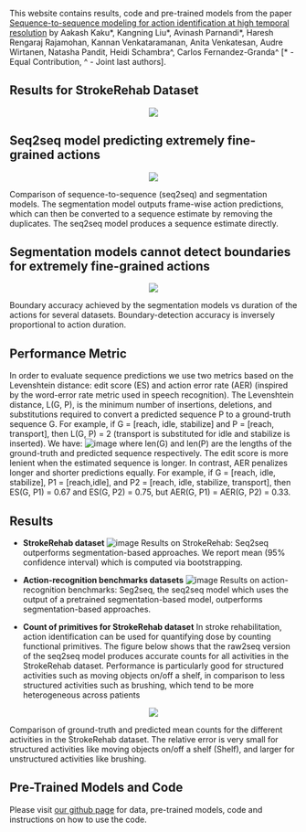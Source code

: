 This website contains results, code and pre-trained models from the paper [Sequence-to-sequence modeling for action identification at high temporal resolution](https://arxiv.org/abs/2111.02521) by Aakash Kaku\*, Kangning Liu\*, Avinash Parnandi\*, Haresh Rengaraj Rajamohan, Kannan Venkataramanan, Anita Venkatesan, Audre Wirtanen, Natasha Pandit, Heidi Schambra^, Carlos Fernandez-Granda^ [\* - Equal Contribution, ^ - Joint last authors].

## Results for StrokeRehab Dataset
<p align="center">
  <img src="https://user-images.githubusercontent.com/32464452/144506546-72d62b1f-7ef2-4cc0-8805-9d6d34aa09cb.gif" />
</p>

## Seq2seq model predicting extremely fine-grained actions
<p align="center">
  <img src="https://user-images.githubusercontent.com/32464452/144508990-195293f4-311b-469d-a2cd-92ff2841122e.png" />
</p>
Comparison of sequence-to-sequence (seq2seq) and segmentation models. The segmentation model outputs frame-wise action predictions, which can then be converted to a sequence
estimate by removing the duplicates. The seq2seq model produces a sequence estimate directly.

## Segmentation models cannot detect boundaries for extremely fine-grained actions
<p align="center">
  <img src="https://user-images.githubusercontent.com/32464452/144508026-c03afa71-b454-484d-bddd-7f990372858e.png" />
</p>
Boundary accuracy achieved by the segmentation models vs duration of the actions for several datasets. Boundary-detection accuracy is inversely proportional to action duration.

## Performance Metric
In order to evaluate sequence predictions we use two metrics based on the Levenshtein distance: edit score (ES) and action error rate (AER) (inspired by the word-error rate metric used in speech recognition). The Levenshtein distance, L(G, P), is the minimum number of insertions, deletions, and substitutions required to convert a predicted sequence P to a ground-truth sequence G. For example, if G = [reach, idle, stabilize] and P = [reach, transport], then L(G, P) = 2 (transport is substituted for idle and stabilize is inserted). We have:
![image](https://user-images.githubusercontent.com/32464452/144508527-d6b8084a-0f45-46d4-aa0e-5e972ba18712.png)
where len(G) and len(P) are the lengths of the ground-truth and predicted sequence respectively. The edit score is more lenient when the estimated sequence is longer. In contrast, AER penalizes longer and shorter predictions equally. For example, if G = [reach, idle, stabilize], P1 = [reach,idle], and P2 = [reach, idle, stabilize, transport], then ES(G, P1) = 0.67 and ES(G, P2) = 0.75, but AER(G, P1) = AER(G, P2) = 0.33.

## Results
- **StrokeRehab dataset**
![image](https://user-images.githubusercontent.com/32464452/144508233-17f6920b-2c1a-44d0-a5ec-a1bfe1192bd2.png)
Results on StrokeRehab: Seq2seq outperforms segmentation-based approaches. We report mean (95% confidence interval) which is computed via bootstrapping.

- **Action-recognition benchmarks datasets**
![image](https://user-images.githubusercontent.com/32464452/144508275-282b8ede-9f09-4c8d-b72e-035984417f01.png)
Results on action-recognition benchmarks: Seg2seq, the seq2seq model which uses the output of a pretrained segmentation-based model, outperforms segmentation-based approaches.

- **Count of primitives for StrokeRehab dataset**
In stroke rehabilitation, action identification can be used for quantifying dose by counting functional primitives. The figure below shows that the raw2seq version of the seq2seq model produces accurate counts for all activities in the StrokeRehab dataset. Performance is particularly good for structured activities such as moving objects on/off a shelf, in comparison to less structured activities such as brushing, which tend to be more heterogeneous across patients
<p align="center">
  <img src="https://user-images.githubusercontent.com/32464452/144508718-6b122fe9-2fe8-4a47-9142-14733c6cd923.png" />
</p>
Comparison of ground-truth and predicted mean counts for the different activities in the StrokeRehab dataset. The relative error is very small for structured activities like moving objects on/off a shelf (Shelf), and larger for unstructured activities like brushing.


## Pre-Trained Models and Code
Please visit [our github page](https://github.com/aakashrkaku/seq2seq_hrar) for data, pre-trained models, code and instructions on how to use the code. 

